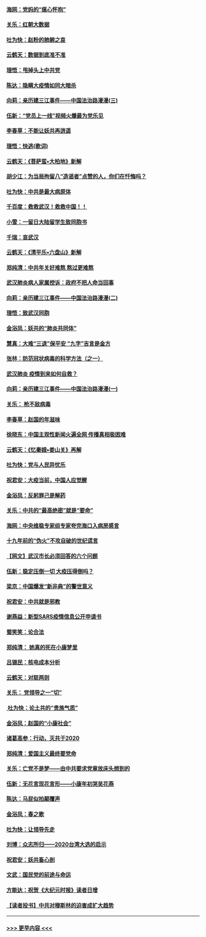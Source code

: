 #### [海网：党妈的“瘟心怀抱”](../pages/nsc993/n11840740.md?t=02040433) 
#### [关乐：红朝大数据](../pages/nsc993/n11840675.md?t=02040433) 
#### [吐为快：赵粉的肺腑之哀](../pages/nsc993/n11840618.md?t=02040433) 
#### [云鹤天：数据到底准不准](../pages/nsc993/n11840325.md?t=02040433) 
#### [理悟：甩掉头上中共党](../pages/nsc993/n11838826.md?t=02040433) 
#### [陈达：隐瞒大疫情如同大暗杀](../pages/nsc993/n11838771.md?t=02040433) 
#### [向莉：亲历建三江事件——中国法治路漫漫(三)](../pages/nsc993/n11831825.md?t=02040433) 
#### [伍新：“党员上一线”视频火爆最为党乐见](../pages/nsc993/n11838200.md?t=02040433) 
#### [李春草：不能让妖共再逍遥](../pages/nsc993/n11838102.md?t=02040433) 
#### [理悟：快逃(歌词)](../pages/nsc993/n11838083.md?t=02040433) 
#### [云鹤天：《菩萨蛮▪大柏地》新解](../pages/nsc993/n11838059.md?t=02040433) 
#### [胡少江：为当局拘留八“造谣者”点赞的人，你们在忏悔吗？](../pages/nsc993/n11836801.md?t=02040433) 
#### [吐为快：中共是最大病原体](../pages/nsc993/n11836748.md?t=02040433) 
#### [千百度：救救武汉！救救中国！！](../pages/nsc993/n11836145.md?t=02040433) 
#### [小雪：一留日大陆留学生致同胞书](../pages/nsc993/n11834624.md?t=02040433) 
#### [千瑞：哀武汉](../pages/nsc993/n11833647.md?t=02040433) 
#### [云鹤天：《清平乐▪六盘山》新解](../pages/nsc993/n11833611.md?t=02040433) 
#### [郑纯清：中共年关好难熬 熬过更难熬](../pages/nsc993/n11833489.md?t=02040433) 
#### [武汉肺炎病人家属控诉：政府不把人命当回事](../pages/nsc993/n11833205.md?t=02040433) 
#### [向莉：亲历建三江事件——中国法治路漫漫(二)](../pages/nsc993/n11829102.md?t=02040433) 
#### [理悟：致武汉同胞](../pages/nsc993/n11831522.md?t=02040433) 
#### [金浴凤：妖共的“肺炎共同体”](../pages/nsc993/n11829448.md?t=02040433) 
#### [慧真：大难“三退”保平安 “九字”吉言是金方](../pages/nsc993/n11829501.md?t=02040433) 
#### [张林：防范冠状病毒的科学方法（之一）](../pages/nsc993/n11828618.md?t=02040433) 
#### [武汉肺炎 疫情到来如何自救？](../pages/nsc993/n11827632.md?t=02040433) 
#### [向莉：亲历建三江事件——中国法治路漫漫(一)](../pages/nsc993/n11827190.md?t=02040433) 
#### [关乐： 枪不敌病毒](../pages/nsc993/n11826746.md?t=02040433) 
#### [李春草：赵国的年滋味](../pages/nsc993/n11826321.md?t=02040433) 
#### [徐晓东：中国主观性新闻火遍全网 传播真相极困难](../pages/nsc993/n11826508.md?t=02040433) 
#### [云鹤天：《忆秦娥▪娄山关》再解](../pages/nsc993/n11824682.md?t=02040433) 
#### [吐为快：党与人民异忧乐](../pages/nsc993/n11824660.md?t=02040433) 
#### [祝君安：大疫当前，中国人应觉醒](../pages/nsc993/n11821946.md?t=02040433) 
#### [金浴凤：反躬罪己是解药](../pages/nsc993/n11820280.md?t=02040433) 
#### [关乐：中共的“最高绝密”就是“要命”](../pages/nsc993/n11816946.md?t=02040433) 
#### [海网：中央维稳专家组专家夸完海口入病房感言](../pages/nsc993/n11815138.md?t=02040433) 
#### [十九年前的“伪火”不攻自破的世纪谎言](../pages/nsc993/n11813238.md?t=02040433) 
#### [【网文】武汉市长必须回答的六个问题](../pages/nsc993/n11813848.md?t=02040433) 
#### [伍新：稳定压倒一切 大疫压得倒吗？](../pages/nsc993/n11812634.md?t=02040433) 
#### [梁京：中国爆发“新非典”的警世意义](../pages/nsc993/n11812554.md?t=02040433) 
#### [祝君安：中共就是邪教](../pages/nsc993/n11812431.md?t=02040433) 
#### [谢燕益：新型SARS疫情信息公开申请书](../pages/nsc993/n11808840.md?t=02040433) 
#### [蜀笑笑：论合法](../pages/nsc993/n11808064.md?t=02040433) 
#### [郑纯清： 她真的死在小康梦里](../pages/nsc993/n11806623.md?t=02040433) 
#### [吕锡民：核电成本分析](../pages/nsc993/n11806284.md?t=02040433) 
#### [云鹤天：对联两则](../pages/nsc993/n11805957.md?t=02040433) 
#### [关乐： 党领导之一“切”](../pages/nsc993/n11804505.md?t=02040433) 
#### [ 吐为快：论土共的“贵族气质”](../pages/nsc993/n11804490.md?t=02040433) 
#### [金浴凤：赵国的“小康社会”](../pages/nsc993/n11804452.md?t=02040433) 
#### [诸葛高参：行动，灭共于2020](../pages/nsc993/n11804120.md?t=02040433) 
#### [郑纯清：爱国主义最终要党命](../pages/nsc993/n11802197.md?t=02040433) 
#### [关乐：亡党不是梦——由中共要求党章放床头想到的](../pages/nsc993/n11802156.md?t=02040433) 
#### [伍新：无花言现花言形——小康年初哭吴花燕](../pages/nsc993/n11800044.md?t=02040433) 
#### [陈达：马屁似拍颠覆声](../pages/nsc993/n11800010.md?t=02040433) 
#### [金浴凤：春之歌](../pages/nsc993/n11797687.md?t=02040433) 
#### [吐为快：让领导先走](../pages/nsc993/n11797512.md?t=02040433) 
#### [刘博：众志所归——2020台湾大选的启示](../pages/nsc993/n11796878.md?t=02040433) 
#### [祝君安：妖共畜心剖](../pages/nsc993/n11794273.md?t=02040433) 
#### [文武：国民党的前途与命运](../pages/nsc993/n11794198.md?t=02040433) 
#### [方能达：祝贺《大纪元时报》读者日增](../pages/nsc993/n11793807.md?t=02040433) 
#### [【读者投书】中共对穆斯林的迫害成扩大趋势](../pages/nsc993/n11791371.md?t=02040433) 

----
#### [ >>> 更早内容 <<< ](../indexes/nsc993-earlier.md)

